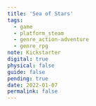 ```yaml
---
title: 'Sea of Stars'
tags:
  - game
  - platform_steam
  - genre_action-adventure
  - genre_rpg
note: Kickstarter
digital: true
physical: false
guide: false
pending: true
date: 2022-01-07
permalink: false
---
```

